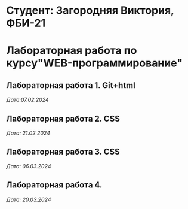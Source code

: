 # Студент: Загородняя Виктория, ФБИ-21

# Лабораторная работа по курсу"WEB-программирование"

## Лабораторная работа 1. Git+html

*Дата:07.02.2024*

## Лабораторная работа 2. CSS

*Дата: 21.02.2024* 

## Лабораторная работа 3. CSS

*Дата: 06.03.2024*

## Лабораторная работа 4.

*Дата: 20.03.2024*